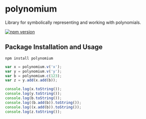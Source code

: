 # polynomium
Library for symbolically representing and working with polynomials.

[![npm version](https://badge.fury.io/js/polynomium.svg)](https://badge.fury.io/js/polynomium)

## Package Installation and Usage

```shell
npm install polynomium
```

```javascript
var x = polynomium.v('x');
var y = polynomium.v('y');
var b = polynomium.c(123);
var z = y.add(x.add(b));

console.log(x.toString());
console.log(y.toString());
console.log(b.toString());
console.log((b.add(b)).toString());
console.log((x.add(b)).toString());
console.log(z.toString());
```
